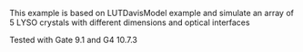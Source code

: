 This example is based on LUTDavisModel example and simulate an array of 5 LYSO crystals with different dimensions and optical interfaces

Tested with Gate 9.1 and G4 10.7.3

